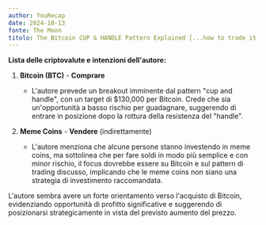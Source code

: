 ```yaml
---
author: YouRecap
date: 2024-10-13
fonte: The Moon
titolo: The Bitcoin CUP & HANDLE Pattern Explained [...how to trade it]
---
```


**Lista delle criptovalute e intenzioni dell'autore:**

1. **Bitcoin (BTC)** - **Comprare**
   - L'autore prevede un breakout imminente dal pattern "cup and handle", con un target di $130,000 per Bitcoin. Crede che sia un'opportunità a basso rischio per guadagnare, suggerendo di entrare in posizione dopo la rottura della resistenza del "handle".

2. **Meme Coins** - **Vendere** (indirettamente)
   - L'autore menziona che alcune persone stanno investendo in meme coins, ma sottolinea che per fare soldi in modo più semplice e con minor rischio, il focus dovrebbe essere su Bitcoin e sul pattern di trading discusso, implicando che le meme coins non siano una strategia di investimento raccomandata.

L'autore sembra avere un forte orientamento verso l'acquisto di Bitcoin, evidenziando opportunità di profitto significative e suggerendo di posizionarsi strategicamente in vista del previsto aumento del prezzo.

